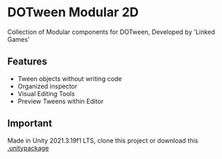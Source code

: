 # DOTween Modular 2D
Collection of Modular components for DOTween, Developed by 'Linked Games'

## Features
- Tween objects without writing code
- Organized inspector
- Visual Editing Tools
- Preview Tweens within Editor

## Important
Made in Unity 2021.3.19f1 LTS, clone this project or download this [.unitypackage](https://github.com/Linked-Games/DOTween-Modular-2D-Development/edit/main/README.md)

